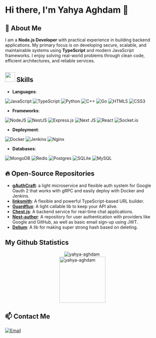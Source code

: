 # Hi there, I'm Yahya Aghdam 👋

## 🚀 About Me

I am a **Node.js Developer** with practical experience in building backend applications. My primary focus is on developing secure, scalable, and maintainable systems using **TypeScript** and modern JavaScript frameworks. I enjoy solving real-world problems through clean code, efficient architectures, and reliable services.

<h2> 
  <img src = "https://media2.giphy.com/media/QssGEmpkyEOhBCb7e1/giphy.gif?cid=ecf05e47a0n3gi1bfqntqmob8g9aid1oyj2wr3ds3mg700bl&rid=giphy.gif" width = 32px>
  Skills
</h2>

- **Languages**:

![JavaScript](https://img.shields.io/badge/javascript-%23323330.svg?style=for-the-badge&logo=javascript&logoColor=%23F7DF1E)
![TypeScript](https://img.shields.io/badge/typescript-%23007ACC.svg?style=for-the-badge&logo=typescript&logoColor=white)
![Python](https://img.shields.io/badge/python-3670A0?style=for-the-badge&logo=python&logoColor=ffdd54)
![C++](https://img.shields.io/badge/c++-%2300599C.svg?style=for-the-badge&logo=c%2B%2B&logoColor=white)
![Go](https://img.shields.io/badge/go-%2300ADD8.svg?style=for-the-badge&logo=go&logoColor=white)
![HTML5](https://img.shields.io/badge/html5-%23E34F26.svg?style=for-the-badge&logo=html5&logoColor=white)
![CSS3](https://img.shields.io/badge/css3-%231572B6.svg?style=for-the-badge&logo=css3&logoColor=white)

- **Frameworks**:  

![NodeJS](https://img.shields.io/badge/node.js-6DA55F?style=for-the-badge&logo=node.js&logoColor=white)
![NestJS](https://img.shields.io/badge/nestjs-%23E0234E.svg?style=for-the-badge&logo=nestjs&logoColor=white)
![Express.js](https://img.shields.io/badge/express.js-%23404d59.svg?style=for-the-badge&logo=express&logoColor=%2361DAFB)
![Next JS](https://img.shields.io/badge/Next-black?style=for-the-badge&logo=next.js&logoColor=white)
![React](https://img.shields.io/badge/react-%2320232a.svg?style=for-the-badge&logo=react&logoColor=%2361DAFB)
![Socket.io](https://img.shields.io/badge/Socket.io-black?style=for-the-badge&logo=socket.io&badgeColor=010101)

- **Deployment**:

![Docker](https://img.shields.io/badge/docker-%230db7ed.svg?style=for-the-badge&logo=docker&logoColor=white)
![Jenkins](https://img.shields.io/badge/jenkins-%232C5263.svg?style=for-the-badge&logo=jenkins&logoColor=white)
![Nginx](https://img.shields.io/badge/nginx-%23009639.svg?style=for-the-badge&logo=nginx&logoColor=white)

- **Databases**:

![MongoDB](https://img.shields.io/badge/MongoDB-%234ea94b.svg?style=for-the-badge&logo=mongodb&logoColor=white)
![Redis](https://img.shields.io/badge/redis-%23DD0031.svg?style=for-the-badge&logo=redis&logoColor=white)
![Postgres](https://img.shields.io/badge/postgres-%23316192.svg?style=for-the-badge&logo=postgresql&logoColor=white)
![SQLite](https://img.shields.io/badge/sqlite-%2307405e.svg?style=for-the-badge&logo=sqlite&logoColor=white)
![MySQL](https://img.shields.io/badge/mysql-4479A1.svg?style=for-the-badge&logo=mysql&logoColor=white)

## 🔥 Open-Source Repositories

- **[gAuthCraft](https://github.com/yahya-aghdam/gAuthCraft)**: a light microservice and flexible auth system for Google Oauth 2 that works with gRPC and easily deploy with Docker and Jenkins.
- **[linksmith](https://github.com/Yahya-Aghdam/linksmith)**: A flexible and powerful TypeScript-based URL builder.
- **[Guardflux](https://github.com/Yahya-Aghdam/guardflux)**: A light callable lib to keep your API alive.
- **[Chest.js](https://github.com/yahya-aghdam/Chest.js)**: A backend service for real-time chat applications.
- **[Nest-auther](https://github.com/Yahya-Aghdam/Nest-auther)**: A repository for user authentication with providers like Google and GitHub, as well as basic email sign-up using JWT.
- **[Delium](https://github.com/blvchain/delium)**: A lib for making super strong hash based on deleting.

## My Github Statistics

<div style="flex-direction: column; display: flex; align-items: center;">
  <div>
    <img align="left" src="https://github-readme-stats.vercel.app/api/top-langs?username=yahya-aghdam&show_icons=true&theme=algolia&locale=en&layout=compact" alt="yahya-aghdam" />
  </div>
  <div>
    <img height="150em" src="https://github-readme-stats-eight-theta.vercel.app/api?username=yahya-aghdam&show_icons=true&theme=algolia&include_all_commits=true&count_private=true" alt="yahya-aghdam" />
  </div>
</div>

## 📫 Contact Me

[![Email](https://img.shields.io/badge/Gmail-D14836?style=for-the-badge&logo=gmail&logoColor=white)](mailto:yahyaaghdam.ir@gmail.com)
